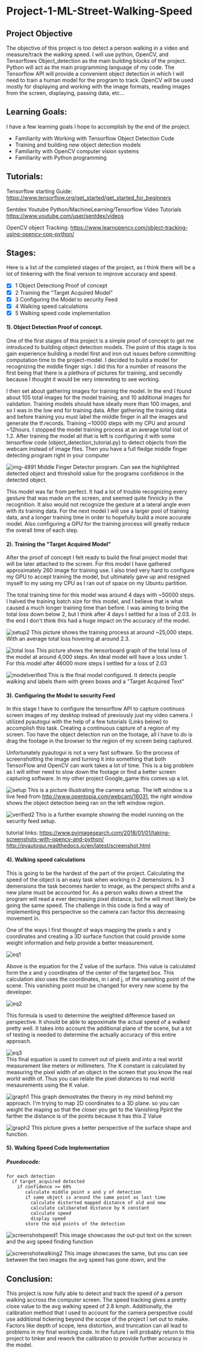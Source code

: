 # Project-1-ML-Street-Walking-Speed

## Project Objective

The objective of this project is too detect a person walking in a video and measure/track the walking speed.  I will use python, OpenCV, and Tensorflows Object_detection as the main building blocks of the project. Python will act as the main programming language of my code. The Tensorflow API will provide a convenient object detection in which I will need to train a human model for the program to track. OpenCV will be used mostly for displaying and working with the image formats, reading images from the screen, displaying, passing data, etc... 

## Learning Goals:
I have a few learning goals I hope to accomplish by the end of the project.

* Familiarity with Working with Tensorflow Object Detection Code
* Training and building new object detection models
* Familiarity with OpenCV computer vision systems
* Familiarity with Python programming


## Tutorials:

Tensorflow starting Guide:
https://www.tensorflow.org/get_started/get_started_for_beginners

Sentdex Youtube Python/MachineLearning/Tensorflow Video Tutorials
https://www.youtube.com/user/sentdex/videos

OpenCV object Tracking:
https://www.learnopencv.com/object-tracking-using-opencv-cpp-python/

## Stages:

Here is a list of the completed stages of the project, as I think there will be a lot of tinkering with the final version to improve accuracy and speed.

- [X] 1 Object Detectiong Proof of concept
- [X] 2 Training the "Target Acquired Model"
- [X] 3 Configuring the Model to security Feed
- [X] 4 Walking speed calculations
- [X] 5 Walking speed code implementation

#### 1). Object Detection Proof of concept.

 One of the first stages of this project is a simple proof of concept to get me introduced to building object detection models. The point of this stage is too gain experience building a model first and iron out issues before committing computation time to the project-model. I decided to build a model for recognizing the middle finger sign. I did this for a number of reasons the first being that there is a plethora of pictures for training, and secondly because I thought it would be very interesting to see working. 

  I then set about gathering images for training the model. In the end I found about 105 total images for the model training, and 10 additional images for validation.  Training models should have ideally more than 100 images, and so I was in the low end for training data. After gathering the training data and before training you must label the middle finger in all the images and generate the tf.records. Training ~10000 steps with my CPU and around ~12hours. I stopped the model training process at an average total lost of 1.2. After training the model all that is left is configuring it with some tensorflow code (object_detection_tutorial.py) to detect objects from the webcam instead of image files. Then you have a full fledge middle finger detecting program right in your computer
 
 ![img-4891](https://user-images.githubusercontent.com/36031736/36290636-e6001000-12f8-11e8-9004-892dac6521c6.jpg)
 Middle Finger Detector program. Can see the highlighted detected object and threshold value for the programs confidence in the detected object. 

    
 This model was far from perfect. It had a lot of trouble recognizing every gesture that was made on the screen, and seemed quite finnicky in the recognition. It also would not recognize the gesture at a lateral angle even with its training data. For the next model I will use a larger pool of training data, and a longer training time in order to hopefully build a more accurate model. Also configuring a GPU for the training process will greatly reduce the overall time of each step.
 

#### 2). Training the "Target Acquired Model"

 After the proof of concept I felt ready to build the final project model that will be later attached to the screen. For this model I have gathered approximately 260 image for training use. I also tried very hard to configure my GPU to accept training the model, but ultimately gave up and resigned myself to my using my CPU as I ran out of space on my Ubuntu partition.
 
 The total training time for this model was around 4 days with ~50000 steps. I halved the training batch size for this model, and I believe that is what caused a much longer training time than before. I was aiming to bring the total loss down below 2, but I think after 4 days I settled for a loss of 2.03. In the end I don't think this had a huge impact on the accuracy of the model.
 
![setup2](https://user-images.githubusercontent.com/36031736/36138225-15b276b0-10cb-11e8-8ae7-2acd0d7707e5.png)
This picture shows the training process at around ~25,000 steps. With an average total loss hovering at around 2.3.


![total loss](https://user-images.githubusercontent.com/36031736/36138060-83028080-10ca-11e8-876c-57f5affb4693.png)
This picture shows the tensorboard graph of the total loss of the model at around 4,000 steps. An ideal model will have a loss under 1. For this model after 46000 more steps I settled for a loss of 2.03
 
 
![modelverified](https://user-images.githubusercontent.com/36031736/36290640-ec6d3f30-12f8-11e8-92e7-8729d9262ff7.png)
This is the final model configured. It detects people walking and labels them with green boxes and a "Target Acquired Text"


    
#### 3). Configuring the Model to security Feed

In this stage I have to configure the tensorflow API to capture continuos screen images of my desktop instead of previously just my video camera. I utilized pyautogui with the help of a few tutorials (Links below) to accomplish this task. Creating a continuous capture of a region of my screen. Too have the object detection run on the footage, all I have to do is drag the footage in the browser to the region of my screen being captured. 

Unfortunately pyautogui is not a very fast software. So the process of screenshotting the image and turning it into something that both TensorFlow and OpenCV can work takes a lot of time. This is a big problem as I will either need to slow down the footage or find a better screen capturing software. In my other project Google_game this comes up a lot.


![setup](https://user-images.githubusercontent.com/36031736/36137783-4fc789a0-10c9-11e8-814a-bd863d1f96e9.png)
This is a picture illustrating the camera setup. The left window is a live feed from http://www.opentopia.com/webcam/16031,
the right window shows the object detection being ran on the left window region.  


![verified2](https://user-images.githubusercontent.com/36031736/36290642-eecb8304-12f8-11e8-94e1-0cf806d82ce9.png)
This is a further example showing the model running on the security feed setup. 


tutorial links:
https://www.pyimagesearch.com/2018/01/01/taking-screenshots-with-opencv-and-python/
http://pyautogui.readthedocs.io/en/latest/screenshot.html

#### 4). Walking speed calculations

This is going to be the hardest of the part of the project. Calculating the speed of the object is an easy task when working in 2 demensions. In 3 demensions the task becomes harder to image, as the perspect shifts and a new plane must be accounted for. As a person walks down a street the program will read a ever decreasing pixel distance, but he will most likely be going the same speed. The challenge in this code is find a way of implementing this perspective so the camera can factor this decreasing movement in. 

One of the ways I first thought of ways mapping the pixels x and y coordinates and creating a 3D surface function that could provide some weight information and help provide a better measurement. 



![eq1](https://user-images.githubusercontent.com/36031736/37326859-952b8ac4-26c6-11e8-9d7b-92eb31808995.JPG)

Above is the equation for the Z value of the surface. This value is calculated form the x and y coordinates of the center of the targeted box. This calculation also uses the coordinates, in i and j, of the vanishing point of the scene. This vanishing point must be changed for every new scene by the developer.  

![eq2](https://user-images.githubusercontent.com/36031736/37326860-9584091a-26c6-11e8-912b-f354197e048f.JPG)  

This formula is used to determine the weighted difference based on perspective. It should be able to appoximate the actual speed of a walked pretty well. It takes into account the additional plane of the scene, but a lot of testing is needed to determine the actually accuracy of this entire approach. 

![eq3](https://user-images.githubusercontent.com/36031736/37326861-95b6bfa4-26c6-11e8-9296-8e7a62b9e950.JPG)  
This final equation is used to convert out of pixels and into a real world measurement like meters or millimeters. The K constant is calculated by measuring the pixel width of an object in the screen that you know the real world width of. Thus you can relate the pixel distances to real world mesaurements using the K value. 

![graph1](https://user-images.githubusercontent.com/36031736/37327577-7f0b4c7c-26c9-11e8-979a-353e6744ec24.JPG)
This graph demostrates the theory in my mind behind my approach. I'm trying to map 2D coordinates to a 3D plane. so you can weight the maping so that the closer you get to the Vanishing Ppint the farther the distance is of the points because it has this Z Value


![graph2](https://user-images.githubusercontent.com/36031736/37327771-3690a626-26ca-11e8-977c-f2eb30be6c98.JPG)
This picture gives a better perspective of the surface shape and function. 


#### 5). Walking Speed Code Implementation


##### Psuedocode:
```
for each detection    
  if target_acquired detected  
    if confidence >= 60%  
       calculate middle point x and y of detection  
       if same object is around the same point as last time  
         calculate distorted mapped distance of old and new  
         calculate calibarated distance by K constant  
         calculate speed  
         display speed  
       store the mid points of the detection 
```
![screenshotspeed1](https://user-images.githubusercontent.com/36031736/36472496-9838f4a6-1724-11e8-91e2-f000e20d2f7a.png)
This image showcases the out-put text on the screen and the avg speed finding function

![screenshotwalking2](https://user-images.githubusercontent.com/36031736/36472498-9afb74ca-1724-11e8-9950-34f69ae24cb9.png)
This image showcases the same, but you can see between the two images the avg speed has gone down, and the 

## Conclusion:

This project is now fully able to detect and track the speed of a person walking accross the computer screen. The speed tracking gives a pretty close value to the avg walking speed of 2.8 kmph. Additionally, the calibration method that I used to account for the camera perspective could use additional tickering beyond the scope of the project I set out to make. Factors like depth of scope, lens distortion, and truncation can all lead to problems in my final working code. In the future I will probably return to this project to tinker and rework the calibration to provide further accuracy in the model. 
    
